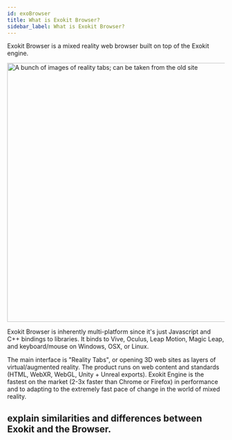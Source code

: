 ```yaml
---
id: exoBrowser
title: What is Exokit Browser?
sidebar_label: What is Exokit Browser?
---
```


Exokit Browser is a mixed reality web browser built on top of the Exokit engine.

<img src="https://cdn.rawgit.com/webmixedreality/webmr-docs/media-upload/website/static/media/exokitmediacopy/Reality-tabs.jpg" width=600, height=auto alt="A bunch of images of reality tabs; can be taken from the old site"/>

Exokit Browser is inherently multi-platform since it's just Javascript and C++ bindings to libraries. It binds to Vive, Oculus, Leap Motion, Magic Leap, and keyboard/mouse on Windows, OSX, or Linux.
  
 The main interface is "Reality Tabs", or opening 3D web sites as layers of virtual/augmented reality. The product runs on web content and standards (HTML, WebXR, WebGL, Unity + Unreal exports). Exokit Engine is the fastest on the market (2-3x faster than Chrome or Firefox) in performance and to adapting to the extremely fast pace of change in the world of mixed reality.  

## explain similarities and differences between Exokit and the Browser.

